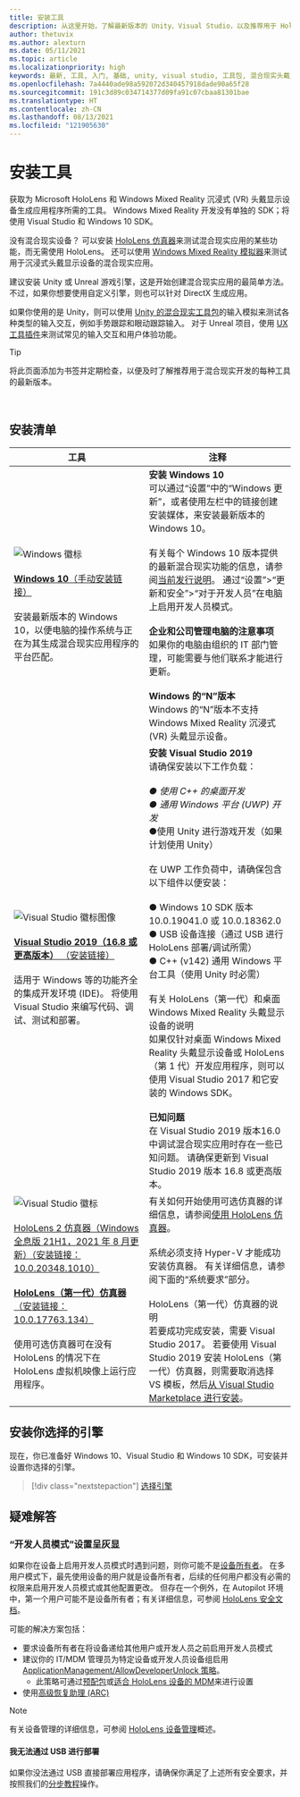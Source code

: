 ```yaml
---
title: 安装工具
description: 从这里开始，了解最新版本的 Unity、Visual Studio，以及推荐用于 HoloLens 和 VR 开发的工具。
author: thetuvix
ms.author: alexturn
ms.date: 05/11/2021
ms.topic: article
ms.localizationpriority: high
keywords: 最新, 工具, 入门, 基础, unity, visual studio, 工具包, 混合现实头戴显示设备, windows 混合现实头戴显示设备, 虚拟现实头戴显示设备, 安装, Windows, HoloLens, 仿真器, unreal, openxr
ms.openlocfilehash: 7a4440ade98a592072d340457918dade90a65f28
ms.sourcegitcommit: 191c3d89c034714377d09fa91c07cbaa81301bae
ms.translationtype: HT
ms.contentlocale: zh-CN
ms.lasthandoff: 08/13/2021
ms.locfileid: "121905630"
---
```

# <a name="install-the-tools"></a>安装工具

获取为 Microsoft HoloLens 和 Windows Mixed Reality 沉浸式 (VR) 头戴显示设备生成应用程序所需的工具。 Windows Mixed Reality 开发没有单独的 SDK；将使用 Visual Studio 和 Windows 10 SDK。

没有混合现实设备？ 可以安装 [HoloLens 仿真器](platform-capabilities-and-apis/using-the-hololens-emulator.md)来测试混合现实应用的某些功能，而无需使用 HoloLens。 还可以使用 [Windows Mixed Reality 模拟器](platform-capabilities-and-apis/using-the-windows-mixed-reality-simulator.md)来测试用于沉浸式头戴显示设备的混合现实应用。

建议安装 Unity 或 Unreal 游戏引擎，这是开始创建混合现实应用的最简单方法。 不过，如果你想要使用自定义引擎，则也可以针对 DirectX 生成应用。

如果你使用的是 Unity，则可以使用 [Unity 的混合现实工具包](https://github.com/Microsoft/MixedRealityToolkit-Unity)的输入模拟来测试各种类型的输入交互，例如手势跟踪和眼动跟踪输入。 对于 Unreal 项目，使用 [UX 工具插件](https://github.com/microsoft/MixedReality-UXTools-Unreal)来测试常见的输入交互和用户体验功能。

>[!TIP]
>将此页面添加为书签并定期检查，以便及时了解推荐用于混合现实开发的每种工具的最新版本。

<br>

## <a name="installation-checklist"></a>安装清单

| 工具 | 注释 |
|---------|---------|
| ![Windows 徽标](images/Windows10_logo.png)<br><br><a href="https://www.microsoft.com/software-download/windows10" target="_blank">**Windows 10**（手动安装链接）</a><br><br>安装最新版本的 Windows 10，以便电脑的操作系统与正在为其生成混合现实应用程序的平台匹配。  | **安装 Windows 10** <br> 可以通过“设置”中的“Windows 更新”，或者使用左栏中的链接创建安装媒体，来安装最新版本的 Windows 10。 <br><br>有关每个 Windows 10 版本提供的最新混合现实功能的信息，请参阅[当前发行说明](/windows/mixed-reality/enthusiast-guide/release-notes-october-2018.md)。 通过“设置”>“更新和安全”>“对于开发人员”在电脑上启用开发人员模式。 <br><br> **企业和公司管理电脑的注意事项**<br>如果你的电脑由组织的 IT 部门管理，可能需要与他们联系才能进行更新。 <br><br> **Windows 的“N”版本**<br> Windows 的“N”版本不支持 Windows Mixed Reality 沉浸式 (VR) 头戴显示设备。 |
| ![Visual Studio 徽标图像](images/visualstudio_logo.png)<br><br><a href="https://visualstudio.microsoft.com/downloads/" target="_blank">**Visual Studio 2019（16.8 或更高版本）** （安装链接）</a> <br><br>适用于 Windows 等的功能齐全的集成开发环境 (IDE)。 将使用 Visual Studio 来编写代码、调试、测试和部署。 | **安装 Visual Studio 2019** <br> 请确保安装以下工作负载： <br><br>*● 使用 C++ 的桌面开发*<br>*● 通用 Windows 平台 (UWP) 开发*<br>●使用 Unity 进行游戏开发（如果计划使用 Unity）<br><br>在 UWP 工作负荷中，请确保包含以下组件以便安装：<br><br>● Windows 10 SDK 版本 10.0.19041.0 或 10.0.18362.0<br>● USB 设备连接（通过 USB 进行 HoloLens 部署/调试所需）<br>● C++ (v142) 通用 Windows 平台工具（使用 Unity 时必需）<br><br>有关 HoloLens（第一代）和桌面 Windows Mixed Reality 头戴显示设备的说明<br>如果仅针对桌面 Windows Mixed Reality 头戴显示设备或 HoloLens（第 1 代）开发应用程序，则可以使用 Visual Studio 2017 和它安装的 Windows SDK。<br><br>**已知问题**<br>在 Visual Studio 2019 版本16.0 中调试混合现实应用时存在一些已知问题。  请确保更新到 Visual Studio 2019 版本 16.8 或更高版本。 |
| ![Visual Studio 徽标](images/HoloLensIcon.jpg)<br><br><a href="https://go.microsoft.com/fwlink/?linkid=2169418" target="_blank">HoloLens 2 仿真器（Windows 全息版 21H1，2021 年 8 月更新）（安装链接：10.0.20348.1010）</a><br> <br><a href="https://go.microsoft.com/fwlink/?linkid=2065980" target="_blank">**HoloLens（第一代）仿真器**（安装链接：10.0.17763.134）</a> <br><br>使用可选仿真器可在没有 HoloLens 的情况下在 HoloLens 虚拟机映像上运行应用程序。<br> <br> | 有关如何开始使用可选仿真器的详细信息，请参阅[使用 HoloLens 仿真器](../develop/platform-capabilities-and-apis/using-the-hololens-emulator.md)。<br> <br> 系统必须支持 Hyper-V 才能成功安装仿真器。 有关详细信息，请参阅下面的“系统要求”部分。 <br> <br> HoloLens（第一代）仿真器的说明 <br>  若要成功完成安装，需要 Visual Studio 2017。 若要使用 Visual Studio 2019 安装 HoloLens（第一代）仿真器，则需要取消选择 VS 模板，然后[从 Visual Studio Marketplace 进行安装](https://marketplace.visualstudio.com/items?itemName=WindowsMixedRealityteam.WindowsMixedRealityAppTemplatesVSIX)。 |

## <a name="install-your-engine-of-choice"></a>安装你选择的引擎

现在，你已准备好 Windows 10、Visual Studio 和 Windows 10 SDK，可安装并设置你选择的引擎。

> [!div class="nextstepaction"]
> [选择引擎](choosing-an-engine.md)

## <a name="troubleshooting"></a>疑难解答

### <a name="setting-developer-mode-is-grayed-out"></a>“开发人员模式”设置呈灰显

如果你在设备上启用开发人员模式时遇到问题，则你可能不是[设备所有者](/hololens/security-adminless-os)。 在多用户模式下，最先使用设备的用户就是设备所有者，后续的任何用户都没有必需的权限来启用开发人员模式或其他配置更改。 但存在一个例外，在 Autopilot 环境中，第一个用户可能不是设备所有者；有关详细信息，可参阅 [HoloLens 安全文档](/hololens/security-adminless-os#device-owner)。

可能的解决方案包括：

* 要求设备所有者在将设备递给其他用户或开发人员之前启用开发人员模式
* 建议你的 IT/MDM 管理员为特定设备或开发人员设备组启用 [ApplicationManagement/AllowDeveloperUnlock 策略](/windows/client-management/mdm/policy-csp-applicationmanagement#applicationmanagement-allowdeveloperunlock)。
    * 此策略可通过[预配包](/hololens/hololens-provisioning)或[适合 HoloLens 设备的 MDM](/hololens/hololens-mdm-configure)来进行设置
* 使用[高级恢复助理 (ARC)](/hololens/hololens-recovery)

> [!NOTE]
> 有关设备管理的详细信息，可参阅 [HoloLens 设备管理](/hololens/hololens-csp-policy-overview)概述。

#### <a name="i-cant-deploy-over-usb"></a>我无法通过 USB 进行部署

如果你没法通过 USB 直接部署应用程序，请确保你满足了上述所有安全要求，并按照我们的[分步教程](unity/tutorials/mr-learning-base-02.md#building-your-application-to-your-hololens-2)操作。

